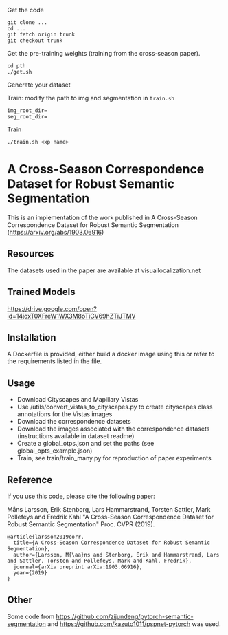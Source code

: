 Get the code

    git clone ...
    cd ...
    git fetch origin trunk 
    git checkout trunk

Get the pre-training weights (training from the cross-season paper).

    cd pth
    ./get.sh


Generate your dataset



Train: modify the path to img and segmentation in `train.sh`

    img_root_dir=
    seg_root_dir=

Train   

    ./train.sh <xp name>




# A Cross-Season Correspondence Dataset for Robust Semantic Segmentation
This is an implementation of the work published in A Cross-Season Correspondence Dataset for Robust Semantic Segmentation (https://arxiv.org/abs/1903.06916)

## Resources 
The datasets used in the paper are available at visuallocalization.net

## Trained Models
https://drive.google.com/open?id=14joxT0XFreW1WX3M8oTiCV69hZTiJTMV

## Installation
A Dockerfile is provided, either build a docker image using this or refer to the requirements listed in the file.

## Usage 
- Download Cityscapes and Mapillary Vistas
- Use /utils/convert_vistas_to_cityscapes.py to create cityscapes class annotations for the Vistas images
- Download the correspondence datasets
- Download the images associated with the correspondence datasets (instructions available in dataset readme)
- Create a global_otps.json and set the paths (see global_opts_example.json)
- Train, see train/train_many.py for reproduction of paper experiments

## Reference

If you use this code, please cite the following paper:

Måns Larsson, Erik Stenborg, Lars Hammarstrand, Torsten Sattler, Mark Pollefeys and Fredrik Kahl 
"A Cross-Season Correspondence Dataset for Robust Semantic Segmentation" Proc. CVPR (2019).

```
@article{larsson2019corr,
  title={A Cross-Season Correspondence Dataset for Robust Semantic Segmentation},
  author={Larsson, M{\aa}ns and Stenborg, Erik and Hammarstrand, Lars and Sattler, Torsten and Pollefeys, Mark and Kahl, Fredrik},
  journal={arXiv preprint arXiv:1903.06916},
  year={2019}
}
```

## Other
Some code from https://github.com/zijundeng/pytorch-semantic-segmentation and https://github.com/kazuto1011/pspnet-pytorch was used.
